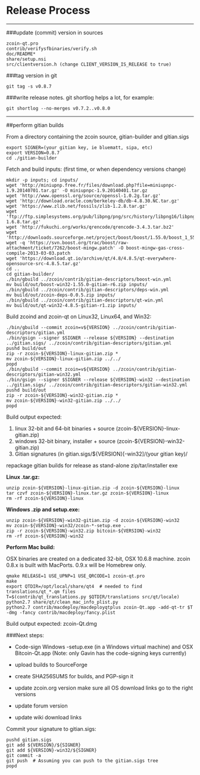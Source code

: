 Release Process
====================

* * *

###update (commit) version in sources


	zcoin-qt.pro
	contrib/verifysfbinaries/verify.sh
	doc/README*
	share/setup.nsi
	src/clientversion.h (change CLIENT_VERSION_IS_RELEASE to true)

###tag version in git

	git tag -s v0.8.7

###write release notes. git shortlog helps a lot, for example:

	git shortlog --no-merges v0.7.2..v0.8.0

* * *

##perform gitian builds

 From a directory containing the zcoin source, gitian-builder and gitian.sigs
  
	export SIGNER=(your gitian key, ie bluematt, sipa, etc)
	export VERSION=0.8.7
	cd ./gitian-builder

 Fetch and build inputs: (first time, or when dependency versions change)

	mkdir -p inputs; cd inputs/
	wget 'http://miniupnp.free.fr/files/download.php?file=miniupnpc-1.9.20140701.tar.gz' -O miniupnpc-1.9.20140401.tar.gz
	wget 'http://www.openssl.org/source/openssl-1.0.2g.tar.gz'
	wget 'http://download.oracle.com/berkeley-db/db-4.8.30.NC.tar.gz'
	wget 'https://www.zlib.net/fossils/zlib-1.2.8.tar.gz'
	wget 'ftp://ftp.simplesystems.org/pub/libpng/png/src/history/libpng16/libpng-1.6.8.tar.gz'
	wget 'http://fukuchi.org/works/qrencode/qrencode-3.4.3.tar.bz2'
	wget 'http://downloads.sourceforge.net/project/boost/boost/1.55.0/boost_1_55_0.tar.bz2'
	wget -q 'https://svn.boost.org/trac/boost/raw-attachment/ticket/7262/boost-mingw.patch' -O boost-mingw-gas-cross-compile-2013-03-03.patch
	wget 'https://download.qt.io/archive/qt/4.8/4.8.5/qt-everywhere-opensource-src-4.8.5.tar.gz'
	cd ..
	cd gitian-builder/
	./bin/gbuild ../zcoin/contrib/gitian-descriptors/boost-win.yml
	mv build/out/boost-win32-1.55.0-gitian-r6.zip inputs/
	./bin/gbuild ../zcoin/contrib/gitian-descriptors/deps-win.yml
	mv build/out/zcoin-deps-0.0.5.zip inputs/
	./bin/gbuild ../zcoin/contrib/gitian-descriptors/qt-win.yml
	mv build/out/qt-win32-4.8.5-gitian-r1.zip inputs/

 Build zcoind and zcoin-qt on Linux32, Linux64, and Win32:
  
	./bin/gbuild --commit zcoin=v${VERSION} ../zcoin/contrib/gitian-descriptors/gitian.yml
	./bin/gsign --signer $SIGNER --release ${VERSION} --destination ../gitian.sigs/ ../zcoin/contrib/gitian-descriptors/gitian.yml
	pushd build/out
	zip -r zcoin-${VERSION}-linux-gitian.zip *
	mv zcoin-${VERSION}-linux-gitian.zip ../../
	popd
	./bin/gbuild --commit zcoin=v${VERSION} ../zcoin/contrib/gitian-descriptors/gitian-win32.yml
	./bin/gsign --signer $SIGNER --release ${VERSION}-win32 --destination ../gitian.sigs/ ../zcoin/contrib/gitian-descriptors/gitian-win32.yml
	pushd build/out
	zip -r zcoin-${VERSION}-win32-gitian.zip *
	mv zcoin-${VERSION}-win32-gitian.zip ../../
	popd

  Build output expected:

  1. linux 32-bit and 64-bit binaries + source (zcoin-${VERSION}-linux-gitian.zip)
  2. windows 32-bit binary, installer + source (zcoin-${VERSION}-win32-gitian.zip)
  3. Gitian signatures (in gitian.sigs/${VERSION}[-win32]/(your gitian key)/

repackage gitian builds for release as stand-alone zip/tar/installer exe

**Linux .tar.gz:**

	unzip zcoin-${VERSION}-linux-gitian.zip -d zcoin-${VERSION}-linux
	tar czvf zcoin-${VERSION}-linux.tar.gz zcoin-${VERSION}-linux
	rm -rf zcoin-${VERSION}-linux

**Windows .zip and setup.exe:**

	unzip zcoin-${VERSION}-win32-gitian.zip -d zcoin-${VERSION}-win32
	mv zcoin-${VERSION}-win32/zcoin-*-setup.exe .
	zip -r zcoin-${VERSION}-win32.zip bitcoin-${VERSION}-win32
	rm -rf zcoin-${VERSION}-win32

**Perform Mac build:**

  OSX binaries are created on a dedicated 32-bit, OSX 10.6.8 machine.
  zcoin 0.8.x is built with MacPorts.  0.9.x will be Homebrew only.

	qmake RELEASE=1 USE_UPNP=1 USE_QRCODE=1 zcoin-qt.pro
	make
	export QTDIR=/opt/local/share/qt4  # needed to find translations/qt_*.qm files
	T=$(contrib/qt_translations.py $QTDIR/translations src/qt/locale)
	python2.7 share/qt/clean_mac_info_plist.py
	python2.7 contrib/macdeploy/macdeployqtplus zcoin-Qt.app -add-qt-tr $T -dmg -fancy contrib/macdeploy/fancy.plist

 Build output expected: zcoin-Qt.dmg

###Next steps:

* Code-sign Windows -setup.exe (in a Windows virtual machine) and
  OSX Bitcoin-Qt.app (Note: only Gavin has the code-signing keys currently)

* upload builds to SourceForge

* create SHA256SUMS for builds, and PGP-sign it

* update zcoin.org version
  make sure all OS download links go to the right versions

* update forum version

* update wiki download links



Commit your signature to gitian.sigs:

	pushd gitian.sigs
	git add ${VERSION}/${SIGNER}
	git add ${VERSION}-win32/${SIGNER}
	git commit -a
	git push  # Assuming you can push to the gitian.sigs tree
	popd

